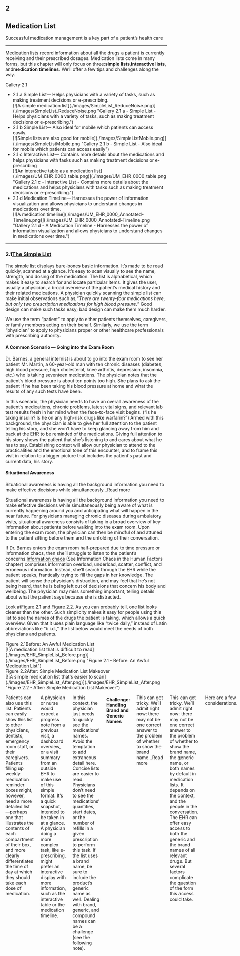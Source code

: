 ## 2

## Medication List


Successful medication management is a key part of a patient’s health care

* * *


Medication lists record information about all the drugs a patient is currently receiving and their prescribed dosages. Medication lists come in many forms, but this chapter will only focus on three:**simple lists**,**interactive lists**, and**medication timelines**. We’ll offer a few tips and challenges along the way.

Gallery 2.1

*   <div><div class="caption"><span class="ex-type">2.1 a</span> Simple List<span class="capt-desc">— Helps physicians with a variety of tasks, such as making treatment decisions or e-prescribing.</span></div>[![A simple medication list](./images/SimpleList_ReduceNoise.png)](./images/SimpleList_ReduceNoise.png "Gallery 2.1 a - Simple List - Helps physicians with a variety of tasks, such as making treatment decisions or e-prescribing.")</div>
*   <div><div class="caption"><span class="ex-type">2.1 b</span> Simple List<span class="capt-desc">— Also ideal for mobile which patients can access easily.</span></div>[![Simple lists are also good for mobile](./images/SimpleListMobile.png)](./images/SimpleListMobile.png "Gallery 2.1 b - Simple List - Also ideal for mobile which patients can access easily")</div>
*   <div><div class="caption"><span class="ex-type">2.1 c</span> Interactive List<span class="capt-desc">— Contains more details about the medications and helps physicians with tasks such as making treatment decisions or e-prescribing</span></div>[![An interactive table as a medication list](./images/UM_EHR_0000_table.png)](./images/UM_EHR_0000_table.png "Gallery 2.1 c - Interactive List - Contains more details about the medications and helps physicians with tasks such as making treatment decisions or e-prescribing.")</div>
*   <div><div class="caption"><span class="ex-type">2.1 d</span> Medication Timeline<span class="capt-desc">— Harnesses the power of information visualization and allows physicians to understand changes in medications over time.</span></div>[![A medication timeline](./images/UM_EHR_0000_Annotated-Timeline.png)](./images/UM_EHR_0000_Annotated-Timeline.png "Gallery 2.1 d - A Medication Timeline - Harnesses the power of information visualization and allows physicians to understand changes in medications over time.")</div>

* * *

### 2.1[The Simple List](http://inspiredehrs.org/simple-list/)


The simple list displays bare-bones basic information. It’s made to be read quickly, scanned at a glance. It’s easy to scan visually to see the name, strength, and dosing of the medication. The list is alphabetical, which makes it easy to search for and locate particular items. It gives the user, usually a physician, a broad overview of the patient’s medical history and their related medications. A physician quickly scanning the simple list can make initial observations such as,_“There are twenty-four medications here, but only two prescription medications for high blood pressure.”_ Good design can make such tasks easy; bad design can make them much harder.

We use the term “patient” to apply to either patients themselves, caregivers, or family members acting on their behalf. Similarly, we use the term “physician” to apply to physicians proper or other healthcare professionals with prescribing authority.

#### A Common Scenario — Going into the Exam Room

Dr. Barnes, a general internist is about to go into the exam room to see her patient Mr. Martin, a 60-year-old man with ten chronic diseases (diabetes, high blood pressure, high cholesterol, knee arthritis, depression, insomnia, etc.) who is taking seventeen medications. The physician notes that the patient’s blood pressure is about ten points too high. She plans to ask the patient if he has been taking his blood pressure at home and what the results of any such tests have been.


In this scenario, the physician needs to have an overall awareness of the patient’s medications, chronic problems, latest vital signs, and relevant lab test results fresh in her mind when the face-to-face visit begins. (“Is he taking insulin? Is he on any high-risk drugs like warfarin?”) Armed with this background, the physician is able to give her full attention to the patient telling his story, and she won’t have to keep glancing away from him and back at the EHR to be reminded of the medications. Giving full attention to his story shows the patient that she’s listening to and cares about what he has to say. Establishing context will allow our physician to attend to the practicalities and the emotional tone of this encounter, and to frame this visit in relation to a bigger picture that includes the patient's past and current data, his story.

#### Situational Awareness

Situational awareness is having all the background information you need to make effective decisions while simultaneously<span class="elipsis">...<a class="a">Read more</a></span>


Situational awareness is having all the background information you need to make effective decisions while simultaneously being aware of what is currently happening around you and anticipating what will happen in the near future. For physicians managing chronic diseases during ambulatory visits, situational awareness consists of taking in a broad overview of key information about patients before walking into the exam room. Upon entering the exam room, the physician can then be mindful of and attuned to the patient sitting before them and the unfolding of their conversation.

If Dr. Barnes enters the exam room half-prepared due to time pressure or information chaos, then she’ll struggle to listen to the patient’s concerns.[Information chaos](./human-factors.php#info_chaos)<span class="print-only"> (See Information Chaos in the Human Factors chapter)</span> comprises information overload, underload, scatter, conflict, and erroneous information. Instead, she’ll search through the EHR while the patient speaks, frantically trying to fill the gaps in her knowledge. The patient will sense the physician’s distraction, and may feel that he’s not being heard, that he is being left out of decisions that concern his body and wellbeing. The physician may miss something important, telling details about what the patient says because she is distracted.


Look at[Figure 2.1](#fig-2-1) and[ Figure 2.2](#fig-2-2). As you can probably tell, one list looks cleaner than the other. Such simplicity makes it easy for people using this list to see the names of the drugs the patient is taking, which allows a quick overview. Given that it uses plain language like “twice daily,” instead of Latin abbreviations like “b.i.d.,” the list below would meet the needs of both physicians and patients.

</div><div class="one-half column"><div class="example" id="fig-2-1"><div class="ex-title"><span class="ex-type">Figure 2.1</span><span class="ex-caption">Before: An Awful Medication List
</span></div>[![A medication list that is difficult to read](./images/EHR_SimpleList_Before.png)](./images/EHR_SimpleList_Before.png "Figure 2.1 - Before: An Awful Medication List")</div></div><div class="one-half column"><div class="example" id="fig-2-2"><div class="ex-title"><span class="ex-type">Figure 2.2</span><span class="ex-caption">After: Simple Medication List Makeover</span></div>[![A simple medication list that's easier to scan](./images/EHR_SimpleList_After.png)](./images/EHR_SimpleList_After.png "Figure 2.2 - After: Simple Medication List Makeover")</div></div><div class="sixteen columns">

Patients can also use this list. Patients can easily show this list to other physicians, dentists, emergency room staff, or their caregivers. Patients filling up weekly medication reminder boxes might, however, need a more detailed list —perhaps one that illustrates the contents of each compartment of their box, and more clearly differentiates the time of day at which they should take each dose of medication.

A physician or nurse would expect a progress note from a previous visit, a dashboard overview, or a visit summary from an outside EHR to make use of this simple format. It’s a quick snapshot, intended to be taken in at a glance. A physician doing a more complex task, like e-prescribing, might prefer an interactive display with more information, such as the interactive table or the medication timeline.

In this context, the physician just needs to quickly see the medications’ names. Avoid the temptation to add extraneous detail here. Concise lists are easier to read. Physicians don’t need to see the medications’ quantities, start dates, or the number of refills in a given prescription to perform this task. If the list uses a brand name, be sure to include the product’s generic name as well. Dealing with brand, generic, and compound names can be a challenge (see the following note).

#### Challenge: Handling Brand and Generic Names

This can get tricky. We’ll admit right now: there may not be one correct answer to the problem of whether to show the brand name<span class="elipsis">...<span class="a">Read more</span></span>


This can get tricky. We’ll admit right now: there may not be one correct answer to the problem of whether to show the brand name, the generic name, or both names by default in medication lists. It depends on the context, and the people in the conversation. The EHR can offer easy access to both the generic and the brand names of all relevant drugs. But several factors complicate the question of the form this access could take.

Here are a few considerations.

Ideally, both names would be available on demand at just the right time. Sometimes it may be appropriate to display both generic and brand name —for example “furosemide (Lasix) 20 mg.” For consistency, sort alphabetically by the generic name. But if you’re working with a printed list, then you might have to choose a single method of display. People often prefer to use brand names in conversation because the generic names may be difficult to remember or pronounce, even for for physicians. Say these three times fast:

*   adalimumab — Humira
*   ondansetron — Zofran
*   furosemide — Lasix

The problems are compounded by the fact that some medications have many confusing non-interchangeable brand names. Diltiazem, for example, may be available as:

*   Cardizem
*   Cardizem LA
*   Cardizem CD
*   Cartia XT
*   Dilacor XR
*   etc., etc.

When discussing medications with patients, physicians need to be aware of the name of the drug as the patients know it. Patients may be more familiar with a particular version of a drug’s name because it is what is written on the medication container dispensed by their pharmacy, or because that version of the name is easier to recall or pronounce. When speaking with patients, physicians might find it helpful to refer to drugs by both names (“Your furosemide, also called Lasix”). Having both names displayed, especially for less common drugs may decrease mental effort.


We can make medication lists easier to read by**emphasizing** the names of drugs and<span class="grey">de-emphasizing</span> everything else. Physician’s eyes need to notice the names and strengths more than they need to take in the whole line of text. Dosage instructions such as “take 1 tablet daily,” while important in some contexts, are secondary pieces of information. One method of denoting that these instructions are of secondary importance is to use gray text. The difference between this gray text and the rest won’t be extreme, and thus won’t be visually jarring, but it**will** be immediately apparent to the human brain’s[visual processing system<span class="print-only"> (See How People Perceive in the Human Factors chapter)</span>](./human-factors.php#how-people-perceive). Compared with this light gray text, the black medicine names will possess the “[preattentive attributes](./human-factors.php#preattentive-attributes)"<span class="print-only"> (See Preattentive Attributes in the Human Factors chapter)</span> our brains readily detect and flag as important.

<div class="example" id="gal-2-2"><div class="ex-title"><span class="ex-type">Gallery 2.2</span><span class="ex-caption">Making Added Emphasis to Text Just Right</span></div><div id="cbp-fwslider-2" class="scale-with-grid cbp-fwslider">
*   <div><div class="caption"><span class="ex-type">2.2 a</span> Too jarring</div><div class="ex-item">

    <span class="jarring">lisinopril 20 mg</span> 1 tablet daily

    </div></div>
*   <div><div class="caption"><span class="ex-type">2.2 b</span> Too subtle</div><div class="ex-item">

    lisinopril 20 mg<span class="dark-grey darker">1 tablet daily</span>

    </div></div>
*   <div><div class="caption"><span class="ex-type">2.2 c</span> Invisible to color-blind users</div><div class="ex-item">

    <span class="red">lisinopril 20 mg</span> 1 tablet daily

    </div></div>
*   <div><div class="caption"><span class="ex-type">2.2 d</span> Just right</div><div class="ex-item">

    **lisinopril 20 mg**<span class="dark-grey lighter">1 tablet daily</span>

    </div></div>

</div></div>

On the other hand, sometimes a[deliberately jarring](./design-principles.php#dark-side-of-color)<span class="print-only"> (See The Dark Side of Seeing Color in the Design Principles chapter)</span> type style alerts the user to pay attention. Some EHRs use**tall man lettering** to differentiate look-alike and/or sound-alike drug names that might otherwise be easily (and dangerously) confused. Tall man lettering capitalizes the parts of a word that separate it from its near-doppelgangers: hydrALAzine vs. hydrOXYzine. This unusual, seemingly “incorrect” capitalization says to the user, “Hey, pay attention here, the part I’ve emphasized is really important.” HydrALAzine is a blood pressure medication, hydrOXYzine is an antihistamine. Small differences matter.

#### Preattentive Attributes

Preattentive attributes are the little visual things people unconsciously notice and understand quickly, so quickly that we have only<span class="elipsis">...<span class="a">Read more</span></span>


Preattentive attributes are the little visual things people unconsciously notice and understand quickly, so quickly that we have only noticed it at an unconscious level. Try this little exercise, which can help you understand what sort of things we’re talking about.

**How many fives do you find in each rectangle below?**

![Find the fives in a grid of numbers](./images/findthe5s.png)

It’s much easier to spot the fives in the right-hand figure because our brain perceives the bold characters without our conscious volition.

When processing visual information, our brains combine very basic attributes (shape, size, orientation, motion) into “objects” that have some meaning to us (face, pole, box). This happens very quickly, below the level of our conscious awareness. Some features stand out more readily and are noticed more quickly than others. Those features are called[preattentive attributes](./human-factors.php#preattentive-attributes)<span class="print-only"> (See Preattentive Attributes in the Human Factors chapter)</span>.

</div></div></div>

Alphabetize the list. Readers expect a list of text items to be alphabetical. This helps them find particular names quickly in long lists. “Are they taking warfarin?” Just jump to the “w” section to check.

Reduce visual noise. If a visual element doesn’t add data or improve the perception or processing of information, try leaving it out. See[ Figures 2.3](#fig-2-3) and[2.4](#fig-2-4).

</div><div class="one-half column"><div class="example" id="fig-2-3"><div class="ex-title"><span class="ex-type">Figure 2.3</span><span class="ex-caption">Before: The Frame Creates Visual Noise</span></div>[![A simple list as a table with thick borders](./images/SimpleList_Noisy.png)](./images/SimpleList_Noisy.png "Figure 2.3 - Before: The Frame Creates Visual Noise")</div></div><div class="one-half column"><div class="example" id="fig-2-4"><div class="ex-title"><span class="ex-type">Figure 2.4</span><span class="ex-caption">After: Cleaner, Data Takes Center Stage</span></div>[![A cleaner simple list with clear information hierarchy](./images/SimpleList_ReduceNoise.png)](./images/SimpleList_ReduceNoise.png "Figure 2.4 - After: Cleaner, Data Takes Center Stage")</div></div><div class="sixteen columns">

Borders don’t add information, and removing gridlines can make your data less visually noisy (and thus easier to read).

Now, let’s move on to the interactive table.

* * *

### 2.2[The Interactive Table](../medication-list/)


The interactive table allows users to sort, filter, and otherwise adjust their displays to meet the needs of the tasks at hand. This table is the standard workhorse of an EHR, and may sometimes be the only view available. The table is sufficiently flexible and powerful to adapt to fit a variety of tasks, but it can also be complex and may require more effort to learn and use than a simple list. Interactive lists help with a variety of tasks, such as making treatment decisions or e-prescribing. The list might even be able to draw on other data stored in the EHR, such as diagnoses, lab values or vital signs. Of our three examples, this list displays the most information and can provide the best support for cognitively intense tasks.

[Interactive 2.1](#int-2-1) shows an example of an Interactive Table. By default, such tables are sorted alphabetically by medication name. Physicians can sort columns of data to gain new insight into the medications and have support for various functions of medication renewals. Not all columns need to be sorted, however. For example, a physician would not find it helpful to sort by the instructions or quantity prescribed, but would find it useful to sort the list by drug names (allowing the physician to scan alphabetically, looking for a specific name), by dates (starting, renewal due, etc), diagnoses, and prescriber names.

<div class="example" id="int-2-1"><div class="ex-title"><span class="ex-type">Interactive 2.1</span><span class="ex-caption">Interactive Table Prototype —[Try it out!](../medication-list/)</span></div>[![Interactive table as a medication list](./images/UM_EHR_0000_table.png)](../interactive-table/interactive-table.html)<div class="print-only">

Try it out:<a>InspiredEHRs.org/medication-list/</a>

Download the code:<a>github/goinvo/ehr</a>

</div></div><div class="scenario" id="high-bp">
#### Returning to the Clinical Scenario — Blood Pressure (BP) Too High

Upon entering the room, Dr. Barnes learns that Mr. Martin has been exercising regularly and eating a healthy diet. He is on seventeen medications. He is tolerating them well, and taking them consistently. His blood pressure is about 10 points too high today, however, and it has been similarly elevated when he measured it at home. Dr. Barnes wants to adjust his blood pressure medications to achieve better control.

Dr. Barnes turns to the interactive medication list and sorts the medications by diagnosis. She can readily see that the patient is already on three medications for blood pressure. With some effort, she determines that all three medications are at their maximum dose. The patient will have to begin taking an additional blood pressure medication. She thinks prescribing lisinopril is the obvious next step, but given that this decision does seem so obvious, our physician wonders if there’s some hidden reason why the patient isn’t on lisinopril already.

</div>

Here’s the mental task for our physician (see[Figure 2.5](#fig-2-5)):

*   Review the medication list.
*   Identify medications for treating high BP (antihypertensives) that the patient is taking.
*   Determine if the patient is already taking the maximum dose of each of these medications.
    *   If one or more of the current medications is not at the maximum dose, consider whether that medication’s dosage could be increased (this may be preferable because it won’t cost the patient a new co-pay, increase their potential drug interactions, or increase the number of pills the patient has to take).
    *   If all the BP meds are at their maximum dose, then the physician must select an additional medication and add it to the treatment plan.

Juggling these considerations can be a lot of mental work. Fortunately, you can make the job much easier.

<div class="example" id="fig-2-5"><div class="ex-title"><span class="ex-type">Figure 2.5</span><span class="ex-caption">The[Cognitive Load](./human-factors.php#cognitive-load)<span class="print-only"> (See Cognitive Load in the Human Factors chapter)</span> on Physicians Adjusting Blood Pressure Medications</span></div>[![Physician has to look at each medication, dose, and condition](./images/UM_EHR_0006_mental-work.png)](./images/UM_EHR_0006_mental-work.png "Figure 2.5 - The cognitive load on physicians adjusting blood pressure medications")</div>

You can reduce the risk of error (missing one medication in the list) and decrease required mental effort ([cognitive load](./human-factors.php#cognitive-load))<span class="print-only"> (See Cognitive Load in the Human Factors chapter)</span> by using smart design features.

We have several suggestions for improving medication lists. Follow[Effective Table Design guidelines](https://sbmi.uth.edu/dotAsset/3fc9f186-7608-4b57-9ade-64a90e5916e0.pdf)<span class="print-only"> (http://tinyurl.com/puxl2y3)</span>. For example, make sure table headers remain visible all the time and don’t scroll out of view. The most important columns can be on the left (in this case, drug names). Make sure long names (like those of compound drugs) don’t get truncated without leaving some visual indication that this is what happened, and make sure the entire names are quickly accessible. You can read more about table design at the[SHARP-C website](https://sbmi.uth.edu/nccd/index.htm).

**Allow users to sort the medication list by associated diagnosis.** Humans’ limited working memory can only hold three to four compound and complex items, like medications with associated strengths and daily dosing instructions, at a given time.

<div class="quicktip"><div class="sidebar cf">
#### Working Memory

Working memory, or short term memory, enables us to recall manageable chunks of information<span class="elipsis">...<span class="a">Read more</span></span>

<div class="qt-content show">

Working memory, or short term memory, enables us to recall manageable chunks of information —say phone numbers we’re in the process of writing down or punching into our phones —that we need for less than a minute. We have to focus on something to keep it in our short term memory.

Asking people to look at information on one page and then remember it and use it on another page strains their short term memory. When designing interfaces, keep this in mind. Ask yourself if you can present information in a way that will allow users to focus on remembering the elements of their own tasks, rather than on engaging with your system. Try to avoid having the user get information on one page and then needing to remember it in order to use it on another page.

[Read more on Working Memory in the Human Factors chapter.](./human-factors.php#working-memory)

</div></div></div>

Sorting by diagnosis is only possible when previous physicians or providers have entered the information about the diagnoses that prompted a patient’s prescriptions. Currently physicians aren’t required to always give this information, and many don't because they don't see an obvious benefit to doing so. However with an EHR that effectively sorts by diagnoses, entering this information once for each medication will prevent a lot of unnecessary mental work in the future. When a physician prescribes a new medication, the system will present a list of the patient's current diagnoses or chronic problems. The physician can merely pick one or more of these from this list as applicable, or add a new diagnosis or chronic problem. This is essentially the same work physicians already have to do when sending out lab and imaging orders.

Sorting by diagnosis does, however, present designers and developers with additional challenges. Sorting medications that are associated with more than one diagnosis will be a design challenge. How might they represent medications associated with multiple diagnoses? How might an EHR deal with different providers' ontologies for diagnoses in the context of a health information exchange? A family physician might describe a condition as "chronic low back pain," while the orthopedic surgeon might call the same problem "lumbar spondylosis."

<div class="example" id="gal-2-3"><div class="ex-title"><span class="ex-type">Gallery 2.3</span><span class="ex-caption">Easing Mental Work<span class="capt_desc">— How many current medications for hypertension? Which medication was previously used for hypertension?</span></span></div><div id="cbp-fwslider-3" class="scale-with-grid cbp-fwslider">
*   <div><div class="caption"><span class="ex-type">2.3 a</span> Sorted by Condition</div>[![Interactive table sorted by Condition](./images/UM_EHR_0001_sort-condition.png)](./images/UM_EHR_0001_sort-condition.png "Sorted by Condition")</div>
*   <div><div class="caption"><span class="ex-type">2.3 b</span> Filtered by Condition</div>[![Interactive table filtered by Condition](./images/Um_Ehr_0002_condition-focus.png)](./images/Um_Ehr_0002_condition-focus.png "Filtered by Condition")</div>

</div></div>

Make**dose range information** available**with a click or a tap** by linking the medication name to reference information about that medication. Drug product information databases include information about the recommended dose range for each indication or diagnosis. The maximum dose might be higher for heart failure than it is for hypertension.

Make that same dose range information available at a glance by using an**icon or simple color scheme**. A simple color scheme in which light gray represents a low dose, darker gray a higher dose, solid black a maximum dose, and red a dose over the recommended maximum would reveal relative dosages in a way that elegantly meets physicians’ needs. No clicks, no reading, and no math necessary.

<div class="example"><div class="ex-title" id="fig-2-6"><span class="ex-type">Figure 2.6</span><span class="ex-caption">Shading Displays Information about the Maximum Dose</span></div>[![Shading Displays Information about the Maximum Dose](./images/UM_EHR_0009_lisinopril.png)](./images/UM_EHR_0009_lisinopril.png "Figure 2.6 - Shading Displays Information about the Maximum Dose")</div>

In any standard EHR table view, that maximum dose indicator could be added with a single small icon for each medication, shown here. This display would also help the patient better understand their medication. By creating visual designs like this that work equally well for physicians, nurses, and patients, we can make the EHR and associated care processes more understandable and transparent for patients.

<div class="quicktip" id="max-dose"><div class="sidebar cf">
#### Challenge: Identifying the "Maximum Dose"

Some medications have different minimum and maximum dose ranges depending on the diagnosis. For example, for lisinopril the<span class="elipsis">...<span class="a">Read more</span></span>

<div class="qt-content show">

Some medications have different minimum and maximum dose ranges depending on the diagnosis they’re prescribed for. For example, 10 to 40 mg of lisinopril can be taken daily for hypertension, but a patient can take 5 to 40 mg daily for heart failure. The maximum dose for gabapentin is 3600 mg daily for partial seizures or neuropathic pain, and 1800 mg daily for post-herpetic neuralgia. For gabapentin, the maximum dose must be adjusted downward for reduced renal function and, as renal function declines, the maximum allowable dose drops from 1400 mg to 700 mg, and then to 300 mg daily. For patients on dialysis, however, the maximum dose of gabapentin is just 300 mg daily. Development teams will need to check with their pharmaceutical database provider to learn if data about maximum doses is available as discrete data rather than textual data. An EHR that signals maximum doses and provides information about patient characteristics that supports dosage adjustments can help physicians make safe decisions.

For pediatric dosing, age and weight introduce further variables in maximum dose calculations. Some drug dosages should be based on the surface area of a patient’s body (a function of weight and height). An EHR that provides this information in applicable cases will provide effective clinical decision support to providers.

</div></div></div>

In the examples below ([Figure 2.7](#fig-2-7) and[ 2.8](#fig-2-8)), we refer to the medication timeline (described in detail later in the chapter) embedded in the table view. It uses the same color scheme described earlier (light gray text represents a low dose, darker gray a higher dose, solid black a maximum dose, and red a dose over the recommended maximum).

<div class="example"><div class="ex-title" id="fig-2-7"><span class="ex-type">Figure 2.7</span><span class="ex-caption">List with a Column for the "Maximum Dose" Icon</span></div>[![Medication table with a row of grey and dark squares to denote whether dose is max](./images/UM_EHR_0007_dose-max.png)](./images/UM_EHR_0007_dose-max.png "Figure 2.7 - List with a Column for the 'Maximum Dose' Icon")</div><div class="example"><div class="ex-title" id="fig-2-8"><span class="ex-type">Figure 2.8</span><span class="ex-caption">Mini-Timeline<span class="capt-desc">— Shows maximum dose information for each medication</span></span></div>[![A mini timeline in the medication table can indicate dose information and start/end dates](./images/UM_EHR_0008_timeline.png)](./images/UM_EHR_0008_timeline.png "Figure 2.8 - Mini-timeline shows maximum dose information for each medication")</div>
#### Try It Out

We’ve made an interactive prototype you might like to try out. Imagine a few clinical tasks (we've listed some suggestions below) and, as you work through them, compare this prototype to the tools in your existing EHR and see the difference our changes make in your user experience. Try timing yourself doing a task on the prototype and a friend or colleague doing the same task in your current EHR. Is one tool more accurate for you?

For this prototype, assume “today” is September 18, 2013.

<div class="example" id="int-2-2"><div class="ex-title"><span class="ex-type">Interactive 2.2</span><span class="ex-caption">Interactive Table Prototype —[Try it out!](../medication-list/)</span></div>[![Interactive Table Prototype](./images/UM_EHR_0000_table.png)](../interactive-table/interactive-table.html "Interactive 2.2 - Interactive Table Prototype")<div class="print-only">

Try it out:<a>InspiredEHRs.org/medication-list/</a>

Download the code:<a>github/goinvo/ehr</a>

</div></div>
#### Try these tasks:

1.  Is the patient taking insulin?
2.  Is the patient taking any medication for diabetes? How many?
3.  Is the patient taking any medication for high blood pressure (hypertension)? How many?
4.  Could we safely increase the dose on any of those high blood pressure medications? If so, which ones?
5.  For which medications is Dr. Barnes responsible?

</div></div></section><section id="timeline" class="section"><div class="container"><div class="sixteen columns"><div class="sectionStart">
* * *

### 2.3[The Medication Timeline](../timeline/timeline.html)

</div>

Physicians working with people who have many complex, chronic conditions (diseases), and managing many interventions, such as medications, laboratory tests, occasional procedures, and many visits with multiple health care providers at home, offices, and hospitals, yearn for a timeline that can help them manage all this complex data. Juggling all that data takes a tremendous amount of mental effort (cognitive load). A physician seeking to understand a patient's history with even a single medication may have to dig through progress notes, medication list tables, and years' worth of prescription renewals. The physician might then have to do the whole thing over again to understand the patient's history with a second or third medication.

A medication timeline harnesses the power of information visualization to:

1.  Provide a chronological overview of the patient’s medication history.
2.  Enable physicians to zoom in on and filter the list.
3.  Reveal details on demand.

The overview provides context and perspective, and may enable the user to make salient discoveries. ("Wow, all this patient's meds were changed six months ago.") The timeline visualization helps harness our fast thinking mind, which can quickly make sense of the start and stop images, rather than relying on our slow thinking mind to read dates and make calculations. Zooming and filtering can provide answers to preliminary questions or hunches. Physicians can drill down to seek more specific details, such as the exact dates of medication changes, or related facts that could influence the medical chain of events.

<div class="scenario">
#### Returning to the Clinical Scenario — What Happened Before Today?

Dr. Barnes had determined that Mr. Martin’s blood pressure was too high, and that it would be necessary to prescribe an additional drug. She wondered why lisinopril was not already on this patient’s medication list, since it would normally be among the first three drugs she used for hypertension. So, turning to the medication timeline, she explores the patient’s medication history by toggling from the “Active Medications” view to the “Active & Inactive Medications” view. She sees ([Figure 2.9](#fig-2-9) below) that lisinopril had once been prescribed, but that the patient had only taken it for a few months. She wonders why. Doing a search of the chart, she finds a phone note reporting that the patient developed a persistent dry cough, which had resolved when he stopped taking lisinopril. There was no other record of that adverse effect in the chart, so Dr. Barnes added lisinopril to the allergy list, with “cough” as an “adverse effect.” If her EHR supports the function, she might also write “cough” in the comment field associated with lisinopril under the “reason for stopping” column.

</div><div class="example" id="fig-2-9"><div class="ex-title"><span class="ex-type">Figure 2.9</span><span class="ex-caption">Show All Medications (Active & Inactive)<span class="capt-desc"> — Lisinopril had been stopped.</span>[Try it out!](../timeline/)</span></div>[![Show All Medications and see what had been stopped](./images/UM_EHR_0007_lisinopril-stopped.png)](./images/UM_EHR_0007_lisinopril-stopped.png "Figure 2.9 - Show All Medications (Active and Inactive) - Lisinopril had been stopped")<div class="print-only">

Try it out:<a>InspiredEHRs.org/timeline/</a>

Download the code:<a>github/goinvo/ehr</a>

</div></div>

Dr. Barnes now considers prescribing amlodipine to control the patient’s high blood pressure, but wonders about the patient’s adherence to the medications he’s already on. Zooming in on the medication timeline, she finds that the patient was three weeks late refilling his Coreg, but had been embarrassed to admit to it. The patient had just requested a refill last night and planned to pick it up from the pharmacy after the visit today. Coreg’s relatively high co-pay made the patient hesitant to refill his prescription in a timely manner. With this brought to her attention, the physician discussed less expensive alternatives in the beta-blocker class. Together they selected metoprolol XL 200 mg daily. You can read more about why patients might not be taking their medication as prescribed in[Chapter 3, Medication Reconciliation](./medication-reconciliation.php).

<div class="example" id="fig-2-10"><div class="ex-title">ing<span class="ex-type">Figure 2.10</span><span class="ex-caption">Zoom in to See Granular Details like Gaps in Medication Adherence</span></div>[![Zoom in to See Granular Details like Gaps in Medication Adherence](./images/UM_EHR_0008_zoom-in.png)](./images/UM_EHR_0008_zoom-in.png "Figure 2.10 - Zoom in to See Granular Details like Gaps in Medication Adherence")</div>

A timeline offers a complete overview. At the top level, a timeline conveys details about when a patient starts and stops taking a medication, when that medication's dose changes, whether that change is an increase or decrease, and whether the dosage taken is the maximum one.

In the straightforward timeline presented in[Gallery 2.4](#gal-2-4), each bar represents the history of a single medication (e.g. citalopram started at 10 mg, and the dosage progressively increased to 40 mg daily). The physician can adjust the timescale to give a wider or narrower view of the patient’s medication history. Solid black represents the maximum dose of that particular medication, with shades of gray representing progressively lower doses (lighter means lower). This design presents the user with a wealth of information at a glance.

Highly usable EHR designs can accommodate large medication lists. Patients with an array of complex problems can have 15 to 20 medications on their active list, and ideally physicians dealing with challenging cases such as these won't have to scroll to view all of a patient's medications at once.

All instances of a medication (e.g. citalopram) will occur in the same timeline, even if they involve different tablet strengths (10 mg, 20 mg, or 40 mg) or occur at distinct points in time (say, an eight month course four years ago, and another course for the past twelve months).

<div class="example" id="gal-2-4"><div class="ex-title"><span class="ex-type">Gallery 2.4</span><span class="ex-caption">Medication Timeline</span></div><div id="cbp-fwslider-4" class="scale-with-grid cbp-fwslider">
*   <div><div class="caption"><span class="ex-type">2.4 a</span> Medication Timeline Showing Drug Dosages for "Today"</div>[![Medication Timeline Showing Drug Dosages for Today](./images/UM_EHR_0000_Annotated-Timeline.png)](./images/UM_EHR_0000_Annotated-Timeline.png "Gallery 2.4 a - Medication Timeline Showing Drug Dosages for 'Today'")</div>
*   <div><div class="caption"><span class="ex-type">2.4 b</span> How to Read the Timeline</div>[![How to Read the Timeline](./images/UM_EHR_0010_notated.png)](./images/UM_EHR_0010_notated.png "Gallery 2.4 b - How to Read the Timeline")</div>
*   <div><div class="caption"><span class="ex-type">2.4 c</span> Special Cases<span class="capt-desc">— PRN (as needed) medications and medications with no fixed maximum dose</span></div>[![PRN medications have no fixed maximum dose](./images/UM_EHR_0011_notated-2.png)](./images/UM_EHR_0011_notated-2.png "Gallery 2.4 c - Special Cases - PRN (as needed) medications and medications with no fixed maximum dose")</div>

</div></div>

The medication timeline we illustrate incorporates some innovative interface usability features predicated on cognitive science. The efficient “high-level overview” shows the timeline for a patient’s complete list of medications in a single view. This tool will eliminate the need for the user to try and hold all these disparate pieces of information in her working memory, or to make written notes just to keep track of the details scattered across several EHR views. A physician looking at this visualization will pick up on[preattentive attributes](./human-factors.php#preattentive-attributes)<span class="print-only"> (See Prattentive Attributes in the Human Factors chapter)</span> such as color, length, and[proximity](./human-factors.php#proximity)<span class="print-only">(See Proximity in the Human Factors chapter)</span>, and will be able to discern patterns in these far more easily than she might see them in text or numerical data.

Our physician will also be able to zoom in on areas of interest and explore them in more detail. The EHR can provide her with explanations, dose details, and even adherence information if pharmacy refill data or patient-reported adherence data is available. This will further assist our physician to confirm hunches and develop new questions to pursue.

The EHR can also display any episodic medications a patient has been prescribed, such as PRN medications for pain, nausea, asthma exacerbations, etc. In[Gallery 2.5](#gal-2-5), these are represented by a white bar. The EHR will display that a patient has used these medications by means of additional visual cues. An EHR might indicate pharmacy dispense events with a square or dot, and patient reports of medication use with a small vertical hash mark.

EHR filtering can be capable of showing only active medications, discontinued medications, or both, as needed. This will help physicians answer other questions that arise during their inquiries (“Why was this medication stopped last December, and what made the patient switch to this alternative medication?”).

For the timeline, we used monochrome (grayscale) to convey most information. EHRs with specific color schemes could adapt our black scheme for conveying a maximum number to a “darkest blue” or “darkest green”. We used color sparingly, to alert physicians to issues such as dosages over the recommended maximum dose. In general, it’s a good idea to design in monochrome first. You can then add color sparingly to convey meaning in a way that won’t distract the user. Remember that some users will not perceive color. In our example, we combined color and cross hatching when we needed to indicate a maximum dose to make sure that no one missed crucial information due to this quite common disability. You can make sure you’ve designed for maximum accessibility by printing your design in grayscale and checking that all the information it is supposed to convey is still visible.

Above all, the text must be legible. On our timeline, the drug names are left-justified, which makes them easier to read. The dose, displayed in either black or white, contrasts with the background. Experienced, dexterous users can comfortably manually zoom in on our timeline, but even absolute beginners can use the buttons that allow them to quickly zoom in on commonly-used, useful time periods (such as “the last three months” or “the last year”).

Our medication timeline aims to accommodate every conceivable user: physicians, nurses, patients, caregivers, pharmacists, mental health professionals, health coaches, and all other medical specialists. It can accommodate long lists of medications. A dozen medications can be quite common. Twenty medications would not be surprising. Thirty medications, sadly, may not be rare. The medication timeline handles the visual burden with ease. It’s a tool for data visualization, whose mantra is “overview first, then zoom and filter, then details-on-demand.” Let’s look at[Gallery 2.5](#gal-2-5) to demonstrate how.

<div class="example" id="gal-2-5"><div class="ex-title"><span class="ex-type">Gallery 2.5</span><span class="ex-caption">Medication Timeline</span></div><div id="cbp-fwslider-5" class="scale-with-grid cbp-fwslider">
*   <div><div class="caption"><span class="ex-type">2.5 a</span> Instructions on How to Read the Timeline</div>[![Instructions on how to read the timeline](./images/UM_EHR_0001_tutorial.png)](./images/UM_EHR_0001_tutorial.png "Gallery 2.5 a - Instructions on how to read the timeline")</div>
*   <div><div class="caption"><span class="ex-type">2.5 b</span> Active Medications in the Timeline</div>[![Active Medications in the Timeline](./images/UM_EHR_0000_Annotated-Timeline.png)](./images/UM_EHR_0000_Annotated-Timeline.png "Gallery 2.5 b - Active Medications in the Timeline")</div>
*   <div><div class="caption"><span class="ex-type">2.5 c</span> Grab the Scrubber<span class="capt-desc">— Drag it across the timeline to look at more details about certain dates.</span></div>[![Drag scrubber to look at more details about certain dates](./images/UM_EHR_0002_drag.png)](./images/UM_EHR_0002_drag.png "Gallery 2.5 c - Grab the Scrubber - Drag it across the timeline to look at more details about certain dates")</div>
*   <div><div class="caption"><span class="ex-type">2.5 d</span> Dragging the Scrubber Further Back in Time<span class="capt-desc">— Medications not yet prescribed appear as grayed out names, and the labels disappear.</span></div>[![Drag Scrubber Back in time. Medications not yet prescribed grayed out names and labels disappear](./images/UM_EHR_0003_drag2.png)](./images/UM_EHR_0003_drag2.png "Gallery 2.5 d - Dragging the Scrubber Further Back in Time - Medications not yet prescribed appear as grayed out names, and the labels disappear")</div>
*   <div><div class="caption"><span class="ex-type">2.5 e</span> Show All Medications<span class="capt-desc">— Active medications are at the top, inactive medications are at the bottom.</span></div>[![Active medications are at the top, inactive medications are at the bottom](./images/UM_EHR_0004_show-all.png)](./images/UM_EHR_0004_show-all.png "Gallery 2.5 e - Show All Medications - Active medications are at the top, inactive medications are at the bottom")</div>
*   <div><div class="caption"><span class="ex-type">2.5 f</span> Tap on a Medication Line to See More Details</div>[![Tap on a Medication Line to See More Details](./images/UM_EHR_0005_hover.png)](./images/UM_EHR_0005_hover.png "Gallery 2.5 f - Tap on a Medication Line to See More Details")</div>
*   <div><div class="caption"><span class="ex-type">2.5 g</span>Expanding a Bar Reveals Details that Influenced a Patient’s History with a Medication<span class="capt-desc">— Such as their reason for discontinuing it. Access other details (pharmacy, prescriber, etc) by linking a drug timeline to that drug in the interactive table.</span></div>[![Click to expand a bar](./images/UM_EHR_0013_tap1.png)](./images/UM_EHR_0013_tap1.png "Expand a Bar to Reveal Details on a Patient’s History with a Medication")</div>
*   <div><div class="caption"><span class="ex-type">2.5 h</span>Back to Where We Started</div>[![Active medications in the timeline](./images/UM_EHR_0000_Annotated-Timeline.png)](./images/UM_EHR_0000_Annotated-Timeline.png "Gallery 2.5 h - Back to Where We Started - Active medications in the timeline")</div>

</div></div>

See the Timeline in action in this short demo video.

<div class="example" id="vid-2-1"><div class="ex-title"><span class="ex-type">Video 2.1</span><span class="ex-caption">[Watch the Demo Video of the Timeline Prototype](http://vimeo.com/99496442)<span class="capt_desc">(4:29)</span></span></div></div>
#### Try It Out

We’ve made an interactive prototype timeline you might like to try out. Imagine a few clinical tasks (we've listed some suggestions below) and, as you work through them, compare this prototype to the tools in your existing EHR and see the difference our changes make in your user experience. Try timing yourself doing a task on the prototype and a friend or colleague doing the same task in your current EHR. Is one tool more accurate for you?

Note that this is an early prototype with known limitations we hope to address in future versions of the book (e.g. improved zooming, better labels for the time axis, customizable use of color, access to notes and details about reason for changes, filters, etc.)

For this prototype, assume "today" is September 18, 2013.

<div class="example" id="int-2-3"><div class="ex-title"><span class="ex-type">Interactive 2.3</span><span class="ex-caption">Medication Timeline Prototype[Try it out!](../timeline/)</span></div>[![Try our medication timeline prototype](./images/UM_EHR_0000_Annotated-Timeline.png)](./images/UM_EHR_0000_Annotated-Timeline.png "Interactive 2.3 - Try Our Medication Timeline Prototype")<div class="print-only">

Try it out:<a>InspiredEHRs.org/timeline/</a>

Download the code:<a>github/goinvo/ehr</a>

</div></div>
#### Try These Tasks

1.  Navigate so that you can see the starting date, September 18, 2013, by dragging the gray shaded area (the scrubber) in the bottom timeline. (We set a current date of September 18th so our prototype will work both now and for years to come).
2.  What medication did the patient start taking most recently? About when did he start taking it?
3.  Which medication did the patient stop taking most recently?
4.  Drag the scrubber at the bottom of the frame until you can see a 5-year timeline.
5.  Which drugs did the patient stop taking, and then start taking again?
6.  Try dragging the list of medication names on the right side of the frame towards the left. Notice that some names disappear. Only the drugs and the dosages the patient was taking at the point in time you’ve moved the scrubber to will show up on the list.

#### Future Directions for Medication Timeline

Our timeline doesn’t yet provide all the answers. We haven’t attempted to address the data needs of complex regimens like chemotherapy, or the variables involved in pediatric dosing. Other clinical tasks really demand a historical view that integrates other clinical data. For example, warfarin anticoagulation management requires details about prior warfarin dose changes, other medication changes, and prothrombin time (also known as protime, or PT or INR) lab results. Insulin management requires physicians to be able to simultaneously view recent blood glucose results, hemoglobin A1c results, diet and activity details, and sometimes other details about exceptions to the patient’s usual condition or activities.

A graphical display of laboratory values to accompany the timeline may help physicians even more. An ideal timeline for cases such as these would allow physicians to see what medication changes, if any, preceded a rise in laboratory markers of liver injury, or how a blood pressure medication affected electrolytes and kidney function. This type of display could enhance patients’ safety and quality of care by presenting information in a way that makes currently obscure patterns and phenomena crystal clear for the user.

<div class="quicktip" id="medication-list-tasks"><div class="sidebar cf">
#### Different Medication List Designs Address Different Users’ Tasks

<span class="a">Read more</span>

<div class="qt-content show">

**For Prescribers**

<table class="sidebar-table" id="prescribers"><thead><tr><th>User Tasks</th><th colspan="3">Capabilities</th></tr><tr><th>Simple List</th><th>Interactive Table</th><th>Medication Timeline</th></tr></thead><tbody><tr><td>**Scan the list quickly**</td><td>●</td></tr><tr><td>**Manage treatment decisions**
<span>(Big picture overview to guide decisions)</span></td><td>●</td><td>●</td></tr><tr><td>**Renew medications**
<span>(For when to renew and for making adjustments)</span></td><td>●</td></tr><tr><td>**Perform medication reconciliation**
<span>(Comparing two or more lists at transitions of care)</span></td><td>●
<span>but see later chapter</span></td></tr><tr><td>**Review time course**</td><td>●</td></tr><tr><td>**Manage temporary changes**

Brief courses (steroid bursts or intermittent treatment such as chemotherapy)

**Adjustments around procedures** (adjustments & temporary medications needed around the time of surgery)

</td><td>●
<span>If sort by "expected stop date"</span></td></tr><tr><td>**Recall tried & failed medication courses**
<span>(What was effective, what wasn't, and why?)</span></td><td>●
<span>But only if the details are recorded by the users</span></td></tr><tr><td>**Assess adherence**
<span>(Are refills on time? Are doses taken as planned?)</span></td><td>●
<span>Depends on additional data, such as dispense data or patient reporting</span></td></tr></tbody></table>
#### For Patients

<table class="sidebar-table" id="patients"><thead><tr><th>User Tasks</th><th colspan="2">Capabilities</th></tr><tr><th>Simple List</th><th>Interactive Table</th></tr></thead><tbody><tr><td>**Scan or remember the list**</td><td>●</td></tr><tr><td>**Share the list with others**</td><td>●</td></tr><tr><td>**Restock the[pill organizer](http://en.wikipedia.org/wiki/Pill_organizer)**
<span>(Shows which pills go in which slots of those little weekly boxes)</span></td><td>●
<span>barely</span></td></tr><tr><td>**Remember daily doses**
<span>(Reminds users about daily and less frequent doses and "less than daily" doses. Enables users to check items off the list when they’ve taken them)</span></td><td>●</td><td>●</td></tr><tr><td>**Remember pharmacy refills**
<span>(Helps users coordinate trips to the pharmacy and ask their doctors for renewals)</span></td><td>●
<span>Would need data from pharmacy, or from bottle</span></td></tr><tr><td>**Update list at end of doctor visit**
<span>(Creates a final list that takes into account all the changes to the medication list that have been made during a given clinical encounter)</span></td><td>●</td></tr></tbody></table></div></div></div></div></div></section><section id="summary" class="section"><div class="container"><div class="sixteen columns"><div class="sectionStart">
* * *

### 2.4 Summary

</div>
1.  When designing EHR tools, consider the user and the task they’ll be performing. This will help you decide what functions and details a physician needs when using a particular medication list view.
2.  Use[preattentive attributes](./human-factors.php#preattentive-attributes)<span class="print-only"> (See Preattentive Attribute in the Human Factors chapter)</span> (like color, size, shape and alignment) to draw the user’s attention to the salient details.
3.  Design in monochrome first, then add color sparingly and meaningfully where it can add information without distracting the user.
4.  Remember that humans have very limited[working memory](./human-factors.php#working-memory)<span class="print-only"> (See Working Memory in the Human Factors chapter)</span>, especially for complex or compound items like medications and dosages. Where possible, put information directly in view. Eliminate the need for physicians to remember details from one step to the next in a task sequence.
5.  Enhance users’ situational awareness by giving them an overview of all the key details.
6.  Reduce users'[cognitive load](./human-factors.php#cognitive-load)<span class="print-only"> (See Cognitive Load in the Human Factors chapter)</span>. Do the math for them. Design to minimize repetitive reading. Present the information directly instead of requiring the user to recall it.
7.  Remember the data visualization mantra: overview first, then zoom and filter, then details-on-demand.
8.  Design to accommodate large medication lists. Remember that it’s not uncommon for some patients to have 15-20 medications on their active list. Try to design lists that don’t require users to scroll to see all the medications at once.

